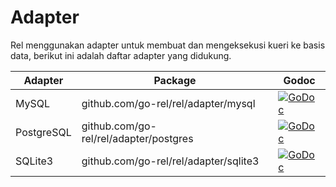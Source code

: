 # Adapter

Rel menggunakan adapter untuk membuat dan mengeksekusi kueri ke basis data, berikut ini adalah daftar adapter yang didukung.

| Adapter    | Package                                | Godoc                                                                                                                                     |
| ---------- | -------------------------------------- | ----------------------------------------------------------------------------------------------------------------------------------------- |
| MySQL      | github.com/go-rel/rel/adapter/mysql    | [![GoDoc](https://godoc.org/github.com/go-rel/rel/adapter/mysql?status.svg)](https://godoc.org/github.com/go-rel/rel/adapter/mysql)       |
| PostgreSQL | github.com/go-rel/rel/adapter/postgres | [![GoDoc](https://godoc.org/github.com/go-rel/rel/adapter/postgres?status.svg)](https://godoc.org/github.com/go-rel/rel/adapter/postgres) |
| SQLite3    | github.com/go-rel/rel/adapter/sqlite3  | [![GoDoc](https://godoc.org/github.com/go-rel/rel/adapter/sqlite3?status.svg)](https://godoc.org/github.com/go-rel/rel/adapter/sqlite3)   |
